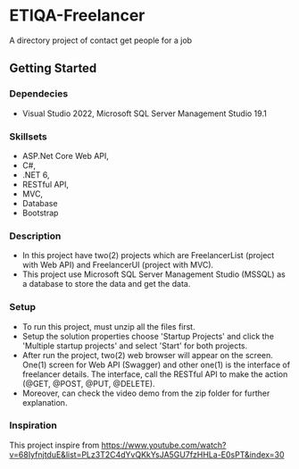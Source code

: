 # ETIQA-Freelancer
A directory project of contact get people for a job

## Getting Started
### Dependecies
* Visual Studio 2022, Microsoft SQL Server Management Studio 19.1
### Skillsets
* ASP.Net Core Web API,
* C#,
* .NET 6,
* RESTful API,
* MVC,
* Database
* Bootstrap
### Description
* In this project have two(2) projects which are FreelancerList (project with Web API) and FreelancerUI (project with MVC).
* This project use Microsoft SQL Server Management Studio (MSSQL) as a database to store the data and get the data.
### Setup
* To run this project, must unzip all the files first.
* Setup the solution properties choose 'Startup Projects' and click the 'Multiple startup projects' and select 'Start' for both projects.
* After run the project, two(2) web browser will appear on the screen. One(1) screen for Web API (Swagger) and other one(1) is the interface of freelancer details. The interface, call the RESTful API to make the action (@GET, @POST, @PUT, @DELETE).
* Moreover, can check the video demo from the zip folder for further explanation.
### Inspiration
This project inspire from https://www.youtube.com/watch?v=68IyfnjtduE&list=PLz3T2C4dYvQKkYsJA5GU7fzHHLa-E0sPT&index=30
